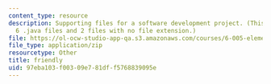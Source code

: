 ```yaml
---
content_type: resource
description: Supporting files for a software development project. (This ZIP file contains
  6 .java files and 2 files with no file extension.)
file: https://ol-ocw-studio-app-qa.s3.amazonaws.com/courses/6-005-elements-of-software-construction-fall-2008/97eba103f00309e781dff5768839095e_friendly.zip
file_type: application/zip
resourcetype: Other
title: friendly
uid: 97eba103-f003-09e7-81df-f5768839095e
---
```

